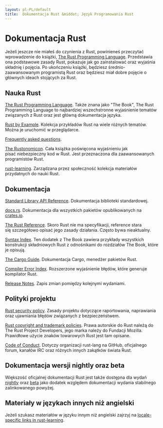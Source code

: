 ```yaml
---
layout: pl-PL/default
title:  Dokumentacja Rust &middot; Język Programowania Rust
---
```


# Dokumentacja Rust

Jeżeli jeszcze nie miałeś do czynienia z Rust, powinieneś przeczytać 
wprowadzenie do książki, [The Rust Programming
Language][book]. Przedstawia ona podstawowe zasady Rust,
pokazuje jak go zainstalować oraz wyjaśnia składnię i pojęcia. Po
ukończeniu książki, będziesz średnio-zaawansowanym programistą Rust oraz
będziesz miał dobre pojęcie o głównych ideach stojących za Rust.

## Nauka Rust

[The Rust Programming Language][book]. Także znana jako "The Book",
The Rust Programming Language to najbardziej wszechstronne wyjaśnienie
tematów związanych z Rust oraz jest główną dokumentacja języka.

[Rust by Example][rbe]. Kolekcja przykładów Rust na wiele różnych
tematów. Można je uruchomić w przeglądarce.

[Frequently asked questions][faq].

[The Rustonomicon][nomicon]. Cała książka poświęcona wyjaśnieniu jak
pisać niebezpieczny kod w Rust. Jest przeznaczona dla zaawansowanych
programistów Rust.

[rust-learning]. Zarządzana przez społeczność kolekcja materiałów
przydatnych do nauki Rust.

[book]: https://doc.rust-lang.org/book/
[rbe]: http://rustbyexample.com
[faq]: faq.html
[nomicon]: https://doc.rust-lang.org/nomicon/
[rust-learning]: https://github.com/ctjhoa/rust-learning

## Dokumentacja 

[Standard Library API Reference][api]. Dokumentacja biblioteki standardowej.

[docs.rs]. Dokumentacja dla wszystkich pakietów opublikowanych na [crates.io].

[The Rust Reference][ref]. Skoro Rust nie ma specyfikacji,
reference stara się szczegółowo opisać jego zasady działania.
Często bywa nieaktualny.

[Syntax Index][syn]. Ten dodatek z The Book zawiera przykłady
wszystkich konstrukcji składniowych Rust z odnośnikami do rozdziałów The Book,
które je opisują.

[The Cargo Guide][cargo]. Dokumentacja Cargo,
menedżer pakietów Rust.

[Compiler Error Index][err]. Rozszerzone wyjaśnienie błędów,
które generuje kompilator Rust.

[Release Notes][release_notes]. Zapis zmian pomiędzy kolejnymi wydaniami.

[api]: https://doc.rust-lang.org/std/
[syn]: https://doc.rust-lang.org/book/syntax-index.html
[ref]: https://doc.rust-lang.org/reference.html
[cargo]: http://doc.crates.io/guide.html
[err]: https://doc.rust-lang.org/error-index.html
[release_notes]: https://github.com/rust-lang/rust/blob/stable/RELEASES.md
[docs.rs]: https://docs.rs
[crates.io]: https://crates.io

## Polityki projektu

[Rust security policy][security]. Zasady projektu dotyczące
raportowania, naprawiania oraz ujawniania błędów związanych z bezpieczeństwem.

[Rust copyright and trademark policies][legal]. Prawa autorskie do Rust
należą do The Rust Project Developers, jego marka
należy do Fundacji Mozilla. Prawidłowe użycie znaków
towarowych Rust jest tam opisane.

[Code of Conduct][coc]. Dotyczy organizacji rust-lang
na GitHub, oficjalnego forum, kanałów IRC oraz różnych
innych zakątków świata Rust.

[security]: /en-US/security.html
[legal]: /en-US/legal.html
[coc]: https://www.rust-lang.org/conduct.html

## Dokumentacja wersji nightly oraz beta

Większość oficjalnej dokumentacji Rust jest także dostępna dla wydań
[nightly] oraz [beta] jako dodatek względem dokumentacji wydania
stabilnego zalinkowanego powyżej.

[nightly]: https://doc.rust-lang.org/nightly/
[beta]: https://doc.rust-lang.org/beta/

## Materiały w językach innych niż angielski

Jeżeli szukasz materiałów w języku innym niż angielski zajrzyj na
[locale-specific links in rust-learning][locale].

[locale]: https://github.com/ctjhoa/rust-learning#locale-links

